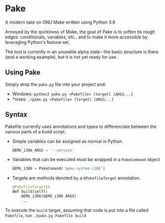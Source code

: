 # Pake
A modern take on GNU Make written using Python 3.8

Annoyed by the quirkiness of Make, the goal of Pake is to soften its rough edges: conditionals, variables, etc., and to make it more accessible by leveraging Python's feature set.

The tool is currently in an unusable alpha state--the basic structure is there (and a working example), but it is not yet ready for use.

## Using Pake
Simply drop the `pake.py` file into your project and:
- Windows: `python3 pake.py <Pakefile> [target] [ARGS...]`
- *nixes: `./pake.py <Pakefile> [target] [ARGS...]`

## Syntax
Pakefile currently uses annotations and types to differenciate between the various parts of a build script.

* Simple variables can be assigned as normal in Python.
    ```python
    QEMU_i386_ARGS = '--version'
    ```
* Variables that can be executed must be wrapped in a `PakeCommand` object
    ```python
    QEMU_i386 = PakeComand('qemu-system-i386')
    ```
* Targets are methods denoted by a `@PakefileTarget` annotation.
    ```python
    @PakefileTarget()
    def build(self):
        QEMU_i386(QEMU_i386_ARGS)
        ...
    ```

To execute the `build` target, assuming that code is put into a file called `Pakefile`, run `./pake.py Pakefile build`